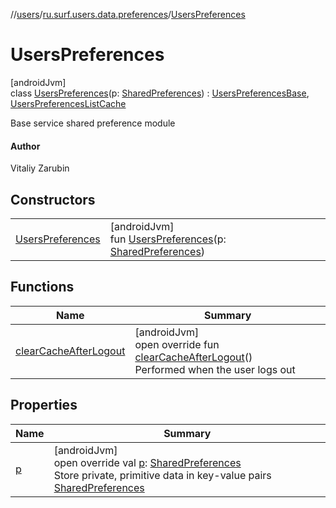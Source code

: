 //[users](../../../index.md)/[ru.surf.users.data.preferences](../index.md)/[UsersPreferences](index.md)

# UsersPreferences

[androidJvm]\
class [UsersPreferences](index.md)(p: [SharedPreferences](https://developer.android.com/reference/kotlin/android/content/SharedPreferences.html)) : [UsersPreferencesBase](../-users-preferences-base/index.md), [UsersPreferencesListCache](../-users-preferences-list-cache/index.md)

Base service shared preference module

#### Author

Vitaliy Zarubin

## Constructors

| | |
|---|---|
| [UsersPreferences](-users-preferences.md) | [androidJvm]<br>fun [UsersPreferences](-users-preferences.md)(p: [SharedPreferences](https://developer.android.com/reference/kotlin/android/content/SharedPreferences.html)) |

## Functions

| Name | Summary |
|---|---|
| [clearCacheAfterLogout](clear-cache-after-logout.md) | [androidJvm]<br>open override fun [clearCacheAfterLogout](clear-cache-after-logout.md)()<br>Performed when the user logs out |

## Properties

| Name | Summary |
|---|---|
| [p](p.md) | [androidJvm]<br>open override val [p](p.md): [SharedPreferences](https://developer.android.com/reference/kotlin/android/content/SharedPreferences.html)<br>Store private, primitive data in key-value pairs [SharedPreferences](https://developer.android.com/reference/kotlin/android/content/SharedPreferences.html) |
